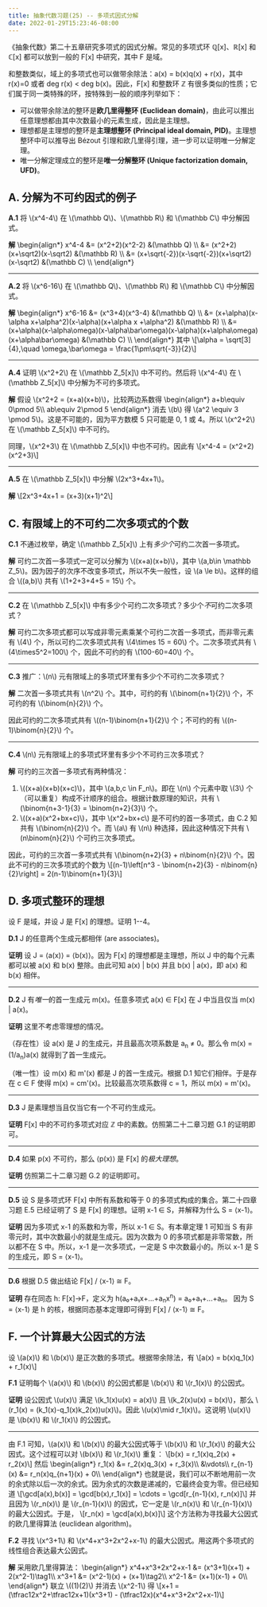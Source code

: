 ```yaml
---
title: 抽象代数习题(25) -- 多项式因式分解
date: 2022-01-29T15:23:46-08:00
---
```


《抽象代数》第二十五章研究多项式的因式分解。常见的多项式环 &Qopf;[x]、&Ropf;[x] 和 &Copf;[x] 都可以放到一般的 F[x] 中研究，其中 F 是域。

和整数类似，域上的多项式也可以做带余除法：a(x) = b(x)q(x) + r(x)，其中 r(x)=0 或者 deg r(x) < deg b(x)。因此，F[x] 和整数环 &Zopf; 有很多类似的性质；它们属于同一类特殊的环，按特殊到一般的顺序列举如下：
* 可以做带余除法的整环是**欧几里得整环 (Euclidean domain)**，由此可以推出任意理想都由其中次数最小的元素生成，因此是主理想。
* 理想都是主理想的整环是**主理想整环 (Principal ideal domain, PID)**。主理想整环中可以推导出 Bézout 引理和欧几里得引理，进一步可以证明唯一分解定理。
* 唯一分解定理成立的整环是**唯一分解整环 (Unique factorization domain, UFD)**。

<!--more-->

## A. 分解为不可约因式的例子

__A.1__ 将 \\(x^4-4\\) 在 \\(\mathbb Q\\)、\\(\mathbb R\\) 和 \\(\mathbb C\\) 中分解因式。

**解**
\begin{align\*}
x^4-4 &= (x^2+2)(x^2-2) &(\mathbb Q) \\\\
      &= (x^2+2)(x+\sqrt2)(x-\sqrt2) &(\mathbb R) \\\\
      &= (x+\sqrt{-2})(x-\sqrt{-2})(x+\sqrt2)(x-\sqrt2) &(\mathbb C) \\\\
\end{align\*}

---

__A.2__ 将 \\(x^6-16\\) 在 \\(\mathbb Q\\)、\\(\mathbb R\\) 和 \\(\mathbb C\\) 中分解因式。

**解**
\begin{align\*}
x^6-16 &= (x^3+4)(x^3-4) &(\mathbb Q) \\\\
      &= (x+\alpha)(x-\alpha x+\alpha^2)(x-\alpha)(x+\alpha x +\alpha^2) &(\mathbb R) \\\\
      &= (x+\alpha)(x-\alpha\omega)(x-\alpha\bar\omega)(x-\alpha)(x+\alpha\omega)(x+\alpha\bar\omega) &(\mathbb C) \\\\
\end{align\*}
其中
\\[\alpha = \sqrt[3]{4},\quad \omega,\bar\omega = \frac{1\pm\sqrt{-3}}{2}\\]

---

__A.4__ 证明 \\(x^2+2\\) 在 \\(\mathbb Z_5[x]\\) 中不可约。然后将 \\(x^4-4\\) 在 \\(\mathbb Z_5[x]\\) 中分解为不可约多项式。

**解** 假设 \\(x^2+2 = (x+a)(x+b)\\)，比较两边系数得
\begin{align\*}
a+b\equiv 0\pmod 5\\\\
ab\equiv 2\pmod 5
\end{align\*}
消去 \\(b\\) 得 \\(a^2 \equiv 3 \pmod 5\\)。这是不可能的，因为平方数模 5 只可能是 0, 1 或 4。所以 \\(x^2+2\\) 在 \\(\mathbb Z_5[x]\\) 中不可约。

同理，\\(x^2+3\\) 在 \\(\mathbb Z_5[x]\\) 中也不可约。因此有
\\[x^4-4 = (x^2+2)(x^2+3)\\]

---

__A.5__ 在 \\(\mathbb Z_5[x]\\) 中分解 \\(2x^3+4x+1\\)。

**解**
\\[2x^3+4x+1 = (x+3)(x+1)^2\\]

## C. 有限域上的不可约二次多项式的个数

__C.1__ 不通过枚举，确定 \\(\mathbb Z_5[x]\\) 上有*多少个*可约二次首一多项式。

**解** 可约二次首一多项式一定可以分解为 \\((x+a)(x+b)\\)，其中 \\(a,b\in \mathbb Z_5\\)。因为因子的次序不改变多项式，所以不失一般性，设 \\(a \le b\\)。这样的组合 \\((a,b)\\) 共有 \\(1+2+3+4+5 = 15\\) 个。

---

__C.2__ 在 \\(\mathbb Z_5[x]\\) 中有多少个可约二次多项式？多少个*不*可约二次多项式？

**解** 可约二次多项式都可以写成非零元素乘某个可约二次首一多项式，而非零元素有 \\(4\\) 个，所以可约二次多项式共有 \\(4\times 15 = 60\\) 个。二次多项式共有 \\(4\times5^2=100\\) 个，因此不可约的有 \\(100-60=40\\) 个。

---

__C.3__ 推广：\\(n\\) 元有限域上的多项式环里有多少个不可约二次多项式？

**解** 二次首一多项式共有 \\(n^2\\) 个。其中，可约的有 \\(\binom{n+1}{2}\\) 个，不可约的有 \\(\binom{n}{2}\\) 个。

因此可约的二次多项式共有 \\((n-1)\binom{n+1}{2}\\) 个；不可约的有 \\((n-1)\binom{n}{2}\\) 个。

---

__C.4__ \\(n\\) 元有限域上的多项式环里有多少个不可约三次多项式？

**解** 可约的三次首一多项式有两种情况：

1. \\((x+a)(x+b)(x+c)\\)，其中 \\(a,b,c \in F_n\\)。即在 \\(n\\) 个元素中取 \\(3\\) 个（可以重复）构成不计顺序的组合。根据计数原理的知识，共有 \\(\binom{n+3-1}{3} = \binom{n+2}{3}\\) 个。
2. \\((x+a)(x^2+bx+c)\\)，其中 \\(x^2+bx+c\\) 是不可约的首一多项式，由 C.2 知共有 \\(\binom{n}{2}\\) 个。而 \\(a\\) 有 \\(n\\) 种选择，因此这种情况下共有 \\(n\binom{n}{2}\\) 个可约三次多项式。

因此，可约的三次首一多项式共有 \\(\binom{n+2}{3} + n\binom{n}{2}\\) 个。因此不可约的三次多项式的个数为
\\[(n-1)\left[n^3 - \binom{n+2}{3} - n\binom{n}{2}\right] = 2(n-1)\binom{n+1}{3}\\]

## D. 多项式整环的理想

设 F 是域，并设 J 是 F[x] 的理想。证明 1--4。

__D.1__ J 的任意两个生成元都相伴 (are associates)。

**证明** 设 J = &langle;a(x)&rangle; = &langle;b(x)&rangle;。因为 F[x] 的理想都是主理想，所以 J 中的每个元素都可以被 a(x) 和 b(x) 整除。由此可知 a(x) | b(x) 并且 b(x) | a(x)，即 a(x) 和 b(x) 相伴。

---

__D.2__ J 有*唯一*的首一生成元 m(x)。任意多项式 a(x) &isin; F[x] 在 J 中当且仅当 m(x) | a(x)。

**证明** 这里不考虑零理想的情况。

（存在性）设 a(x) 是 J 的生成元，并且最高次项系数是 a<sub>n</sub> &ne; 0。那么令 m(x) = (1/a<sub>n</sub>)a(x) 就得到了首一生成元。

（唯一性）设 m(x) 和 m'(x) 都是 J 的首一生成元。根据 D.1 知它们相伴。于是存在 c &isin; F 使得 m(x) = cm'(x)。比较最高次项系数得 c = 1，所以 m(x) = m'(x)。

---

__D.3__ J 是素理想当且仅当它有一个不可约生成元。

**证明** F[x] 中的不可约多项式对应 &Zopf; 中的素数。仿照第二十二章习题 G.1 的证明即可。

---

__D.4__ 如果 p(x) 不可约，那么 &langle;p(x)&rangle; 是 F[x] 的*极大理想*。

**证明** 仿照第二十二章习题 G.2 的证明即可。

---

__D.5__ 设 S 是多项式环 F[x] 中所有系数和等于 0 的多项式构成的集合。第二十四章习题 E.5 已经证明了 S 是 F[x] 的理想。证明 x-1 &isin; S，并解释为什么 S = &langle;x-1&rangle;。

**证明** 因为多项式 x-1 的系数和为零，所以 x-1 &isin; S。有本章定理 1 可知当 S 有非零元时，其中次数最小的就是生成元。因为次数为 0 的多项式都是非零常数，所以都不在 S 中。所以，x-1 是一次多项式，一定是 S 中次数最小的。所以 x-1 是 S 的生成元，即 S = &langle;x-1&rangle;。

---

__D.6__ 根据 D.5 做出结论 F[x] / &langle;x-1&rangle; &cong; F。

**证明** 存在同态 h: F[x]&rarr;F，定义为 h(a₀+a₁x+...+a<sub>n</sub>x<sup>n</sup>) = a₀+a₁+...+a<sub>n</sub>。
因为 S = &langle;x-1&rangle; 是 h 的核，根据同态基本定理即可得到 F[x] / &langle;x-1&rangle; &cong; F。

## F. 一个计算最大公因式的方法

设 \\(a(x)\\) 和 \\(b(x)\\) 是正次数的多项式。根据带余除法，有
\\[a(x) = b(x)q_1(x) + r_1(x)\\]

__F.1__ 证明每个 \\(a(x)\\) 和 \\(b(x)\\) 的公因式都是 \\(b(x)\\) 和 \\(r_1(x)\\) 的公因式。

**证明** 设公因式 \\(u(x)\\) 满足 \\(k_1(x)u(x) = a(x)\\) 且 \\(k_2(x)u(x) = b(x)\\)，那么
\\(r_1(x) = (k_1(x)-q_1(x)k_2(x))u(x)\\)。因此 \\(u(x)\mid r_1(x)\\)。这说明 \\(u(x)\\) 是 \\(b(x)\\) 和 \\(r_1(x)\\) 的公因式。

---

由 F.1 可知，\\(a(x)\\) 和 \\(b(x)\\) 的最大公因式等于 \\(b(x)\\) 和 \\(r_1(x)\\) 的最大公因式。这个过程可以对 \\(b(x)\\) 和 \\(r_1(x)\\) 重复：
\\[b(x) = r_1(x)q_2(x) + r_2(x)\\]
然后
\begin{align\*}
r_1(x) &= r_2(x)q_3(x) + r_3(x)\\\\
&\vdots\\\\
r_{n-1}(x) &= r_n(x)q_{n+1}(x) + 0\\\\
\end{align\*}
也就是说，我们可以不断地用前一次的余式除以后一次的余式。因为余式的次数是递减的，它最终会变为零。但已经知道
\\[\gcd[a(x),b(x)] = \gcd[b(x),r_1(x)] = \cdots = \gcd[r_{n-1}(x), r_n(x)]\\]
并且因为 \\(r_n(x)\\) 是 \\(r_{n-1}(x)\\) 的因式，它一定是 \\(r_n(x)\\) 和 \\(r_{n-1}(x)\\) 的最大公因式。于是，
\\[r_n(x) = \gcd[a(x),b(x)]\\]
这个方法称为寻找最大公因式的欧几里得算法 (euclidean algorithm)。

__F.2__ 寻找 \\(x^3+1\\) 和 \\(x^4+x^3+2x^2+x-1\\) 的最大公因式。用这两个多项式的线性组合表达最大公因式。

**解** 采用欧几里得算法：
\begin{align\*}
x^4+x^3+2x^2+x-1 &= (x^3+1)(x+1) + 2(x^2-1)\tag1\\\\
x^3+1 &= (x^2-1)(x) + (x+1)\tag2\\\\
x^2-1 &= (x+1)(x-1) + 0\\\\
\end{align\*}
联立 \\((1)(2)\\) 并消去 \\(x^2-1\\) 得
\\[x+1 = (\tfrac12x^2+\tfrac12x+1)(x^3+1) - (\tfrac12x)(x^4+x^3+2x^2+x-1)\\]
